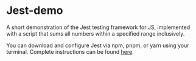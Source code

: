 # Jest-demo
A short demonstration of the Jest testing framework for JS, implemented with a script that sums all numbers within a specified range inclusively.

You can download and configure Jest via npm, pnpm, or yarn using your terminal.  Complete instructions can be found [here](https://jestjs.io/docs/getting-started).
